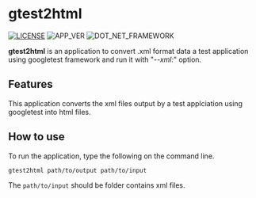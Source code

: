 # gtest2html

[![LICENSE](https://img.shields.io/badge/License-MIT-brightfreen.svg)](https://spdx.org/licenses/MIT)
![APP_VER](https://img.shields.io/badge/gtest2html-v1.0.3-%230067C5)
![DOT_NET_FRAMEWORK](https://img.shields.io/badge/Framework-4.7-a?style=flat&logo=.NET)

**gtest2html** is an application to convert .xml format data a test application using googletest framework and run it with "_--xml:_" option.

## Features

This application converts the xml files output by a test applciation using googletest into html files.

## How to use

To run the application, type the following on the command line.

``
gtest2html path/to/output path/to/input
``

The `path/to/input` should be folder contains xml files.

